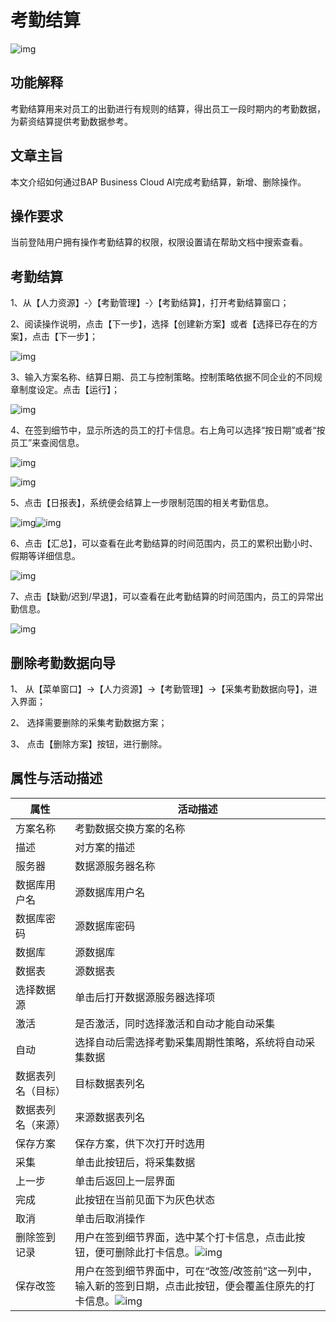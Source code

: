 # 考勤结算 
![img](图片/标题.png) 

## 功能解释 

考勤结算用来对员工的出勤进行有规则的结算，得出员工一段时期内的考勤数据，为薪资结算提供考勤数据参考。

## 文章主旨 

本文介绍如何通过BAP Business Cloud AI完成考勤结算，新增、删除操作。

## 操作要求 

当前登陆用户拥有操作考勤结算的权限，权限设置请在帮助文档中搜索查看。

## 考勤结算 

1、从【人力资源】-〉【考勤管理】-〉【考勤结算】，打开考勤结算窗口；

2、阅读操作说明，点击【下一步】，选择【创建新方案】或者【选择已存在的方案】，点击【下一步】；

![img](图片/考勤结算1.png) 

3、输入方案名称、结算日期、员工与控制策略。控制策略依据不同企业的不同规章制度设定。点击【运行】；

![img](图片/考勤结算2.png) 

4、在签到细节中，显示所选的员工的打卡信息。右上角可以选择“按日期”或者“按员工”来查阅信息。

![img](图片/考勤结算3.png) 

![img](图片/考勤结算4.png) 

 

5、点击【日报表】，系统便会结算上一步限制范围的相关考勤信息。

 

![img](图片/考勤结算5.png)![img](图片/考勤结算6.png) 

6、点击【汇总】，可以查看在此考勤结算的时间范围内，员工的累积出勤小时、假期等详细信息。

![img](图片/考勤结算7.png) 

7、点击【缺勤/迟到/早退】，可以查看在此考勤结算的时间范围内，员工的异常出勤信息。

![img](图片/考勤结算8.png) 

## 删除考勤数据向导 

1、 从【菜单窗口】->【人力资源】->【考勤管理】->【采集考勤数据向导】，进入界面；

2、 选择需要删除的采集考勤数据方案；

3、 点击【删除方案】按钮，进行删除。

## 属性与活动描述 

| **属性**     | **活动描述**                                           |
| ------------------ | ------------------------------------------------------------ |
| 方案名称           | 考勤数据交换方案的名称                                       |
| 描述               | 对方案的描述                                                 |
| 服务器             | 数据源服务器名称                                             |
| 数据库用户名       | 源数据库用户名                                               |
| 数据库密码         | 源数据库密码                                                 |
| 数据库             | 源数据库                                                     |
| 数据表             | 源数据表                                                     |
| 选择数据源         | 单击后打开数据源服务器选择项                                 |
| 激活               | 是否激活，同时选择激活和自动才能自动采集                     |
| 自动               | 选择自动后需选择考勤采集周期性策略，系统将自动采集数据       |
| 数据表列名（目标） | 目标数据表列名                                               |
| 数据表列名（来源） | 来源数据表列名                                               |
| 保存方案           | 保存方案，供下次打开时选用                                   |
| 采集               | 单击此按钮后，将采集数据                                     |
| 上一步             | 单击后返回上一层界面                                         |
| 完成               | 此按钮在当前见面下为灰色状态                                 |
| 取消               | 单击后取消操作                                               |
| 删除签到记录       | 用户在签到细节界面，选中某个打卡信息，点击此按钮，便可删除此打卡信息。![img](图片/考勤结算9.png) |
| 保存改签           | 用户在签到细节界面中，可在“改签/改签前”这一列中，输入新的签到日期，点击此按钮，便会覆盖住原先的打卡信息。![img](图片/考勤结算10.png) |

 
